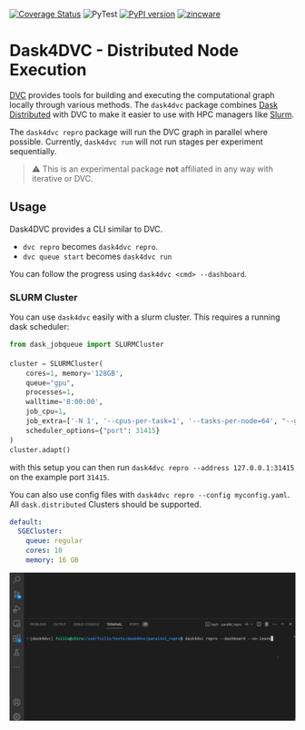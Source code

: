 [![Coverage Status](https://coveralls.io/repos/github/zincware/dask4dvc/badge.svg?branch=main)](https://coveralls.io/github/zincware/dask4dvc?branch=main)
![PyTest](https://github.com/zincware/dask4dvc/actions/workflows/pytest.yaml/badge.svg)
[![PyPI version](https://badge.fury.io/py/dask4dvc.svg)](https://badge.fury.io/py/dask4dvc)
[![zincware](https://img.shields.io/badge/Powered%20by-zincware-darkcyan)](https://github.com/zincware)

# Dask4DVC - Distributed Node Execution

[DVC](dvc.org) provides tools for building and executing the computational graph
locally through various methods. The `dask4dvc` package combines
[Dask Distributed](https://distributed.dask.org/) with DVC to make it easier to
use with HPC managers like [Slurm](https://github.com/SchedMD/slurm).

The `dask4dvc repro` package will run the DVC graph in parallel where possible.
Currently, `dask4dvc run` will not run stages per experiment sequentially.

> :warning: This is an experimental package **not** affiliated in any way with
> iterative or DVC.

## Usage

Dask4DVC provides a CLI similar to DVC.

- `dvc repro` becomes `dask4dvc repro`.
- `dvc queue start` becomes `dask4dvc run`

You can follow the progress using `dask4dvc <cmd> --dashboard`.

### SLURM Cluster

You can use `dask4dvc` easily with a slurm cluster. This requires a running dask
scheduler:

```python
from dask_jobqueue import SLURMCluster

cluster = SLURMCluster(
    cores=1, memory='128GB',
    queue="gpu",
    processes=1,
    walltime='8:00:00',
    job_cpu=1,
    job_extra=['-N 1', '--cpus-per-task=1', '--tasks-per-node=64', "--gres=gpu:1"],
    scheduler_options={"port": 31415}
)
cluster.adapt()
```

with this setup you can then run `dask4dvc repro --address 127.0.0.1:31415` on
the example port `31415`.

You can also use config files with `dask4dvc repro --config myconfig.yaml`. All
`dask.distributed` Clusters should be supported.

```yaml
default:
  SGECluster:
    queue: regular
    cores: 10
    memory: 16 GB
```

![dask4dvc repro](https://raw.githubusercontent.com/zincware/dask4dvc/main/misc/dask4dvc_1.gif "dask4dvc repro")
